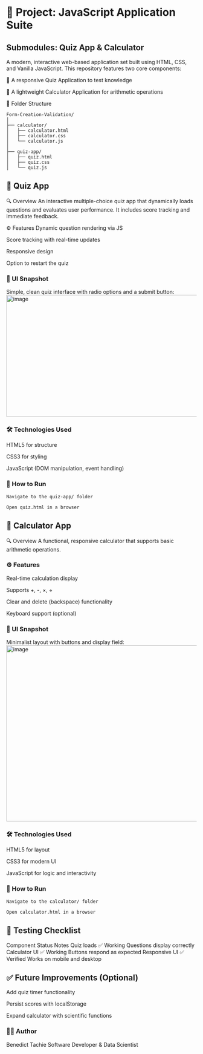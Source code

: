 # 📘 Project: JavaScript Application Suite
## Submodules: Quiz App & Calculator

A modern, interactive web-based application set built using HTML, CSS, and Vanilla JavaScript. This repository features two core components:

🎯 A responsive Quiz Application to test knowledge

🧮 A lightweight Calculator Application for arithmetic operations

📂 Folder Structure
```
Form-Creation-Validation/
│
├── calculator/
│   ├── calculator.html
│   ├── calculator.css
│   └── calculator.js
│
├── quiz-app/
│   ├── quiz.html
│   ├── quiz.css
│   └── quiz.js
```
## 🧠 Quiz App
🔍 Overview
An interactive multiple-choice quiz app that dynamically loads questions and evaluates user performance. It includes score tracking and immediate feedback.

⚙️ Features
Dynamic question rendering via JS

Score tracking with real-time updates

Responsive design

Option to restart the quiz

### 📸 UI Snapshot
Simple, clean quiz interface with radio options and a submit button:
<img width="766" height="322" alt="image" src="https://github.com/user-attachments/assets/846aec9e-60e0-4a39-ab0b-ed1e2d5a1d05" />


### 🛠️ Technologies Used
HTML5 for structure

CSS3 for styling

JavaScript (DOM manipulation, event handling)

### 🚀 How to Run
```
Navigate to the quiz-app/ folder

Open quiz.html in a browser
```

## 🧮 Calculator App
🔍 Overview
A functional, responsive calculator that supports basic arithmetic operations.

### ⚙️ Features
Real-time calculation display

Supports +, -, ×, ÷

Clear and delete (backspace) functionality

Keyboard support (optional)

### 📸 UI Snapshot
Minimalist layout with buttons and display field:
<img width="927" height="466" alt="image" src="https://github.com/user-attachments/assets/ed80629b-dac1-4c2d-9f48-79380fc29e5a" />


### 🛠️ Technologies Used
HTML5 for layout

CSS3 for modern UI

JavaScript for logic and interactivity

### 🚀 How to Run
```
Navigate to the calculator/ folder

Open calculator.html in a browser
```

## 🧪 Testing Checklist
Component	Status	Notes
Quiz loads	✅ Working	Questions display correctly
Calculator UI	✅ Working	Buttons respond as expected
Responsive UI	✅ Verified	Works on mobile and desktop

## ✅ Future Improvements (Optional)
Add quiz timer functionality

Persist scores with localStorage

Expand calculator with scientific functions

### 🧑‍💻 Author
Benedict Tachie
Software Developer & Data Scientist
